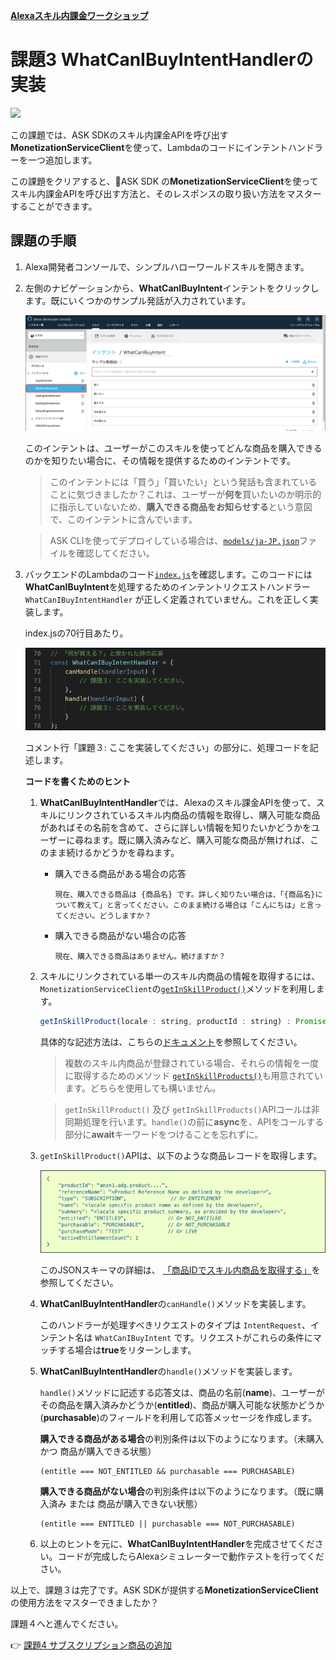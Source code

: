 **[Alexaスキル内課金ワークショップ](../README.md)**

# 課題3 **WhatCanIBuyIntentHandler**の実装
<img src="https://m.media-amazon.com/images/G/01/mobile-apps/dex/alexa/alexa-skills-kit/tutorials/quiz-game/header._TTH_.png" />

この課題では、ASK SDKのスキル内課金APIを呼び出す**MonetizationServiceClient**を使って、Lambdaのコードにインテントハンドラーを一つ追加します。

この課題をクリアすると、ASK SDK の**MonetizationServiceClient**を使ってスキル内課金APIを呼び出す方法と、そのレスポンスの取り扱い方法をマスターすることができます。

## 課題の手順

1. Alexa開発者コンソールで、シンプルハローワールドスキルを開きます。

1. 左側のナビゲーションから、**WhatCanIBuyIntent**インテントをクリックします。既にいくつかのサンプル発話が入力されています。

    ![3-1](./images/3-1-model-what-can-i-buy-intent.png)

    このインテントは、ユーザーがこのスキルを使ってどんな商品を購入できるのかを知りたい場合に、その情報を提供するためのインテントです。

    > このインテントには「買う」「買いたい」という発話も含まれていることに気づきましたか？これは、ユーザーが**何を**買いたいのか明示的に指示していないため、**購入できる商品をお知らせする**という意図で、このインテントに含んでいます。

    > ASK CLIを使ってデプロイしている場合は、[`models/ja-JP.json`](./models/ja-JP.json)ファイルを確認してください。

1. バックエンドのLambdaのコード[`index.js`](./lambda/custom/index.js)を確認します。このコードには**WhatCanIBuyIntent**を処理するためのインテントリクエストハンドラー`WhatCanIBuyIntentHandler` が正しく定義されていません。これを正しく実装します。

    index.jsの70行目あたり。

    ![3-2](./images/3-2-what-can-i-buy-intent-handler.png)

    コメント行「課題３: ここを実装してください」の部分に、処理コードを記述します。

    **コードを書くためのヒント**

     1. **WhatCanIBuyIntentHandler**では、Alexaのスキル課金APIを使って、スキルにリンクされているスキル内商品の情報を取得し、購入可能な商品があればその名前を含めて、さらに詳しい情報を知りたいかどうかをユーザーに尋ねます。既に購入済みなど、購入可能な商品が無ければ、このまま続けるかどうかを尋ねます。

        - 購入できる商品がある場合の応答
            ```
            現在、購入できる商品は {商品名} です。詳しく知りたい場合は、「{商品名}について教えて」と言ってください。このまま続ける場合は「こんにちは」と言ってください。どうしますか？
            ```
        - 購入できる商品がない場合の応答
            ```
            現在、購入できる商品はありません。続けますか？
            ```

     1. スキルにリンクされている単一のスキル内商品の情報を取得するには、`MonetizationServiceClient`の[`getInSkillProduct()`](https://ask-sdk-for-nodejs.readthedocs.io/ja/latest/Calling-Alexa-Service-APIs.html#getinskillproduct)メソッドを利用します。

        
        ```JavaScript
        getInSkillProduct(locale : string, productId : string) : Promise<services.monetization.InSkillProduct>
        ```
        具体的な記述方法は、こちらの[ドキュメント](https://ask-sdk-for-nodejs.readthedocs.io/ja/latest/Calling-Alexa-Service-APIs.html#getinskillproduct)を参照してください。
    
        > 複数のスキル内商品が登録されている場合、それらの情報を一度に取得するためのメソッド [`getInSkillProducts()`](https://ask-sdk-for-nodejs.readthedocs.io/ja/latest/Calling-Alexa-Service-APIs.html#getinskillproducts)も用意されています。どちらを使用しても構いません。
        
        > `getInSkillProduct()` 及び `getInSkillProducts()`APIコールは非同期処理を行います。`handle()`の前に**async**を、APIをコールする部分に**await**キーワードをつけることを忘れずに。

    1. `getInSkillProduct()`APIは、以下のような商品レコードを取得します。

        ![3-3](./images/3-3-get-inskillproduct-response.png)

        このJSONスキーマの詳細は、 [「商品IDでスキル内商品を取得する」](https://developer.amazon.com/ja/docs/in-skill-purchase/in-skill-product-service.html#request)を参照してください。

    1. **WhatCanIBuyIntentHandler**の`canHandle()`メソッドを実装します。

        このハンドラーが処理すべきリクエストのタイプは `IntentRequest`、インテント名は `WhatCanIBuyIntent` です。リクエストがこれらの条件にマッチする場合は**true**をリターンします。

    1. **WhatCanIBuyIntentHandler**の`handle()`メソッドを実装します。

        `handle()`メソッドに記述する応答文は、商品の名前(**name**)、ユーザーがその商品を購入済みかどうか(**entitled**)、商品が購入可能な状態かどうか(**purchasable**)のフィールドを利用して応答メッセージを作成します。

        **購入できる商品がある場合**の判別条件は以下のようになります。（未購入 かつ 商品が購入できる状態）
        ```
        (entitle === NOT_ENTITLED && purchasable === PURCHASABLE)
        ```

        **購入できる商品がない場合**の判別条件は以下のようになります。（既に購入済み または 商品が購入できない状態）
        ```
        (entitle === ENTITLED || purchasable === NOT_PURCHASABLE)
        ```

    1. 以上のヒントを元に、**WhatCanIBuyIntentHandler**を完成させてください。コードが完成したらAlexaシミュレーターで動作テストを行ってください。

以上で、課題３は完了です。ASK SDKが提供する**MonetizationServiceClient**の使用方法をマスターできましたか？

課題４へと進んでください。

:point_right: [課題4 サブスクリプション商品の追加](4-adding-subscription-product.md)








